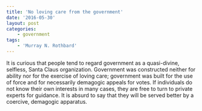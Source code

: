 ```yaml
---
title: 'No loving care from the government'
date: '2016-05-30'
layout: post
categories:
    - government
tags:
    - 'Murray N. Rothbard'
---
```


It is curious that people tend to regard government as a quasi-divine, selfless, Santa Claus organization. Government was constructed neither for ability nor for the exercise of loving care; government was built for the use of force and for necessarily demagogic appeals for votes. If individuals do not know their own interests in many cases, they are free to turn to private experts for guidance. It is absurd to say that they will be served better by a coercive, demagogic apparatus.
